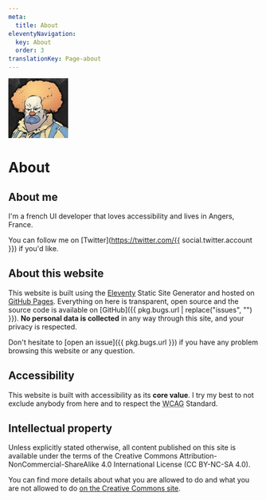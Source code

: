 ```yaml
---
meta:
  title: About
eleventyNavigation:
  key: About
  order: 3
translationKey: Page-about
---
```


<img src="/assets/images/honk.jpg" class="Avatar" alt="Angry clown with ginger hair avatar." width="120" height="120">

# About


## About me

I'm a french UI developer that loves accessibility and lives in Angers, France.

You can follow me on [Twitter](https://twitter.com/{{ social.twitter.account }}) if you'd like.


## About this website

This website is built using the [Eleventy](https://11ty.io) Static Site Generator and hosted on [GitHub Pages](https://pages.github.com). Everything on here is transparent, open source and the source code is available on [GitHub]({{ pkg.bugs.url | replace("issues", "") }}).
**No personal data is collected** in any way through this site, and your privacy is respected.

Don't hesitate to [open an issue]({{ pkg.bugs.url }}) if you have any problem browsing this website or any question.


## Accessibility

This website is built with accessibility as its **core value**. I try my best to not exclude anybody from here and to respect the <abbr title="Web Content Accessibility Guidelines">WCAG</abbr> Standard.


## Intellectual property

Unless explicitly stated otherwise, all content published on this site is available under the terms of the Creative Commons Attribution-NonCommercial-ShareAlike 4.0 International License (CC BY-NC-SA 4.0).

You can find more details about what you are allowed to do and what you are not allowed to do [on the Creative Commons site](https://creativecommons.org/licenses/by-nc-sa/4.0/deed).
